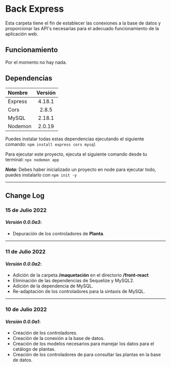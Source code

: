 # Back Express
Esta carpeta tiene el fin de establecer las conexiones a la base de datos y proporcionar las API's necesarias para el adecuado funcionamiento de la aplicación web.

## Funcionamiento
Por el momento no hay nada.
## Dependencias 
| Nombre  | Versión |
| :------ | :-----: |
| Express | 4.18.1  |
| Cors    |  2.8.5  |
| MySQL   | 2.18.1  |
| Nodemon | 2.0.19  |

Puedes instalar todas estas dependencias ejecutando el siguiente comando: `npm install express cors mysql`

Para ejecutar este proyecto, ejecuta el siguiente comando desde tu terminal: `npx nodemon app`

**_Nota:_** Debes haber inicializado un proyecto en node para ejecutar todo, puedes instalarlo con `npm init -y`

---

## Change Log

### 15 de Julio 2022
#### _Versión 0.0.0a3_:
+ Depuración de los controladores de **Planta**.

---

### 11 de Julio 2022

#### _Versión 0.0.0a2_:
+ Adición de la carpeta **/maquetación** en el directorio **/front-react**
+ Eliminación de las dependencias de Sequelize y MySQL2.
+ Adición de la dependencia de MySQL.
+ Re-adaptación de los controladores para la sintaxis de MySQL.

---

### 10 de Julio 2022
#### _Versión 0.0.0a1_:
+ Creación de los controladores.
+ Creación de la conexión a la base de datos.
+ Creación de los modelos necesarios para manejar los datos para el catálogo de plantas.
+ Creación de los controladores de para consultar las plantas en la base de datos.